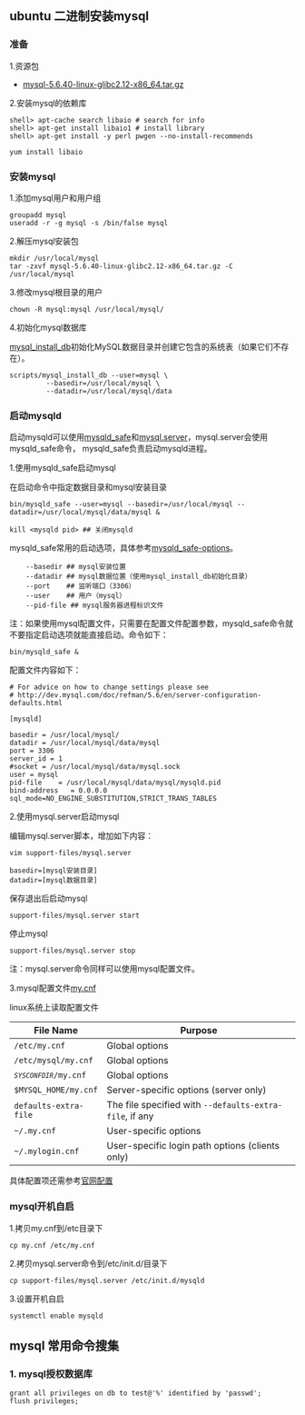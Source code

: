 ## ubuntu 二进制安装mysql

### 准备

1.资源包

- [mysql-5.6.40-linux-glibc2.12-x86_64.tar.gz](https://dev.mysql.com/downloads/mysql/5.6.html#downloads)


2.安装mysql的依赖库

	shell> apt-cache search libaio # search for info
	shell> apt-get install libaio1 # install library
	shell> apt-get install -y perl pwgen --no-install-recommends
	
	yum install libaio

### 安装mysql

1.添加mysql用户和用户组
	
	groupadd mysql
	useradd -r -g mysql -s /bin/false mysql
2.解压mysql安装包

	mkdir /usr/local/mysql
	tar -zxvf mysql-5.6.40-linux-glibc2.12-x86_64.tar.gz -C /usr/local/mysql

3.修改mysql根目录的用户

	chown -R mysql:mysql /usr/local/mysql/

4.初始化mysql数据库

[mysql_install_db](https://dev.mysql.com/doc/refman/5.6/en/mysql-install-db.html)初始化MySQL数据目录并创建它包含的系统表（如果它们不存在）。

	scripts/mysql_install_db --user=mysql \
	         --basedir=/usr/local/mysql \
	         --datadir=/usr/local/mysql/data

### 启动mysqld

启动mysqld可以使用[mysqld_safe](https://dev.mysql.com/doc/refman/5.6/en/mysqld-safe.html)和[mysql.server](https://dev.mysql.com/doc/refman/5.6/en/mysql-server.html)，mysql.server会使用mysqld_safe命令，
mysqld_safe负责启动mysqld进程。

1.使用mysqld_safe启动mysql

在启动命令中指定数据目录和mysql安装目录

	bin/mysqld_safe --user=mysql --basedir=/usr/local/mysql --datadir=/usr/local/mysql/data/mysql & 
	
	kill <mysqld pid> ## 关闭mysqld


mysqld_safe常用的启动选项，具体参考[mysqld_safe-options](https://dev.mysql.com/doc/refman/5.6/en/mysqld-safe.html)。

		--basedir ## mysql安装位置 
		--datadir ## mysql数据位置（使用mysql_install_db初始化目录）
		--port    ## 监听端口（3306）
		--user    ## 用户（mysql）
		--pid-file ## mysql服务器进程标识文件

注：如果使用mysql配置文件，只需要在配置文件配置参数，mysqld_safe命令就不要指定启动选项就能直接启动。命令如下：

	bin/mysqld_safe &

配置文件内容如下：
	
	# For advice on how to change settings please see
	# http://dev.mysql.com/doc/refman/5.6/en/server-configuration-defaults.html
	
	[mysqld]
	
	basedir = /usr/local/mysql/
	datadir = /usr/local/mysql/data/mysql
	port = 3306
	server_id = 1
	#socket = /usr/local/mysql/data/mysql.sock
	user = mysql
	pid-file    = /usr/local/mysql/data/mysql/mysqld.pid
	bind-address   = 0.0.0.0
	sql_mode=NO_ENGINE_SUBSTITUTION,STRICT_TRANS_TABLES

2.使用mysql.server启动mysql

编辑mysql.server脚本，增加如下内容：

	vim support-files/mysql.server
	
	basedir=[mysql安装目录]
	datadir=[mysql数据目录]

保存退出后启动mysql

	support-files/mysql.server start

停止mysql

	support-files/mysql.server stop

注：mysql.server命令同样可以使用mysql配置文件。

3.mysql配置文件[my.cnf](https://dev.mysql.com/doc/refman/5.6/en/option-files.html)

linux系统上读取配置文件

<table summary="Option files read by MySQL programs on Unix and Unix-like systems."><colgroup><col width="30%"><col width="70%"></colgroup><thead><tr>
          <th scope="col">File Name</th>
          <th scope="col">Purpose</th>
        </tr></thead><tbody><tr>
          <td scope="row"><code class="filename">/etc/my.cnf</code></td>
          <td>Global options</td>
        </tr><tr>
          <td scope="row"><code class="filename">/etc/mysql/my.cnf</code></td>
          <td>Global options</td>
        </tr><tr>
          <td scope="row"><code class="filename"><em class="replaceable"><code>SYSCONFDIR</code></em>/my.cnf</code></td>
          <td>Global options</td>
        </tr><tr>
          <td scope="row"><code class="filename">$MYSQL_HOME/my.cnf</code></td>
          <td>Server-specific options (server only)</td>
        </tr><tr>
          <td scope="row"><code class="literal">defaults-extra-file</code></td>
          <td>The file specified with
            <code class="option">--defaults-extra-file</code>, if
            any</td>
        </tr><tr>
          <td scope="row"><code class="filename">~/.my.cnf</code></td>
          <td>User-specific options</td>
        </tr><tr>
          <td scope="row"><code class="filename">~/.mylogin.cnf</code></td>
          <td>User-specific login path options (clients only)</td>
</tr></tbody></table>

具体配置项还需参考[官网配置](https://dev.mysql.com/doc/refman/5.6/en/option-files.html)

### mysql开机自启

1.拷贝my.cnf到/etc目录下

	cp my.cnf /etc/my.cnf

2.拷贝mysql.server命令到/etc/init.d/目录下

	cp support-files/mysql.server /etc/init.d/mysqld

3.设置开机自启

	systemctl enable mysqld



## mysql 常用命令搜集

### 1. mysql授权数据库

	grant all privileges on db to test@'%' identified by 'passwd';
	flush privileges;